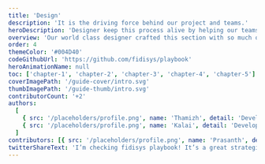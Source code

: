 ```yaml
---
title: 'Design'
description: 'It is the driving force behind our project and teams.'
heroDescription: 'Designer keep this process alive by helping our teams understand user problems and needs.'
overview: 'Our world class designer crafted this section with so much of experience in solving critical problems'
order: 4
themeColor: '#004D40'
codeGithubUrl: 'https://github.com/fidisys/playbook'
heroAnimationName: null
toc: ['chapter-1', 'chapter-2', 'chapter-3', 'chapter-4', 'chapter-5']
coverImagePath: '/guide-cover/intro.svg'
thumbImagePath: '/guide-thumb/intro.svg'
contributorCount: '+2'
authors:
  [
    { src: '/placeholders/profile.png', name: 'Thamizh', detail: 'Developer' },
    { src: '/placeholders/profile.png', name: 'Kalai', detail: 'Developer' },
  ]
contributors: [{ src: '/placeholders/profile.png', name: 'Prasanth', detail: 'Developer' }]
twitterShareText: 'I’m checking fidisys playbook! It’s a great strategical idea for all startups.'
---
```


<!-- <h2>What you'll build</h2>

<div class="badge-box">
  <div class="badge">
    <!-- <img src="/frameworks/logo-react.svg">
    Tag 1
  </div>

  <div class="badge">
    <!-- <img src="/frameworks/logo-vue.svg">
    Tag 2
  </div>

  <div class="badge">
    <!-- <img src="/frameworks/logo-angular.svg">
    Tag 3
  </div>
</div>

![Taskbox UI](/placeholders/banner.png) -->

<!--
✍️Coming soon: Please watch this space for more updates from our team. Thanks for the patience!.

📖 Each chapter is linked to a working commit to help you stay in sync. -->
